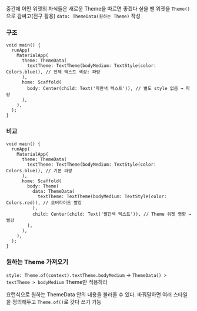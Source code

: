 <p>중간에 어떤 위젯의 자식들은 새로운 Theme을 따르면 좋겠다 싶을 땐
위젯을 <code>Theme()</code>으로 감싸고(전구 활용) <code>data: ThemeData(원하는 Theme)</code> 작성</p>
<h3 id="구조">구조</h3>
<pre><code class="language-dart">void main() {
  runApp(
    MaterialApp(
      theme: ThemeData(
        textTheme: TextTheme(bodyMedium: TextStyle(color: Colors.blue)), // 전체 텍스트 색상: 파랑
      ),
      home: Scaffold(
        body: Center(child: Text('파란색 텍스트')), // 별도 style 없음 → 파랑
      ),
    ),
  );
}</code></pre>
<h3 id="비교">비교</h3>
<pre><code class="language-dart">void main() {
  runApp(
    MaterialApp(
      theme: ThemeData(
        textTheme: TextTheme(bodyMedium: TextStyle(color: Colors.blue)), // 기본 파랑
      ),
      home: Scaffold(
        body: Theme(
          data: ThemeData(
            textTheme: TextTheme(bodyMedium: TextStyle(color: Colors.red)), // 오버라이드 빨강
          ),
          child: Center(child: Text('빨간색 텍스트')), // Theme 위젯 영향 → 빨강
        ),
      ),
    ),
  );
}</code></pre>
<h3 id="원하는-theme-가져오기">원하는 Theme 가져오기</h3>
<p><code>style: Theme.of(context).textTheme.bodyMedium</code>
→ <code>ThemeData() &gt; textTheme &gt; bodyMedium</code> Theme만 적용하라</p>
<p>요런식으로 원하는 ThemeData 안의 내용을 불러올 수 있다.
바꿔말하면 여러 스타일을 정의해두고 <code>Theme.of()</code>로 갖다 쓰기 가능</p>